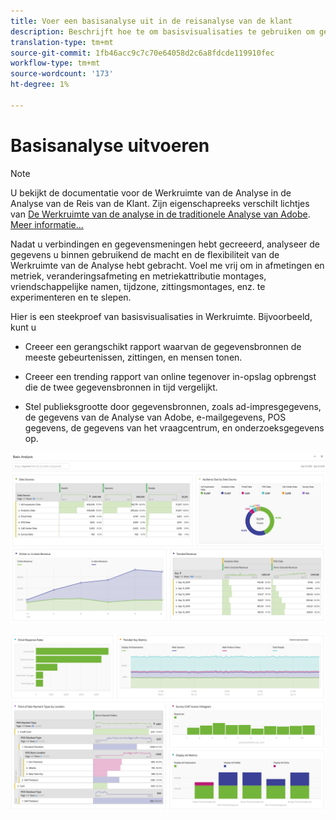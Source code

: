 ```yaml
---
title: Voer een basisanalyse uit in de reisanalyse van de klant
description: Beschrijft hoe te om basisvisualisaties te gebruiken om gegevens in de Analyse van de Reis van de Klant te analyseren
translation-type: tm+mt
source-git-commit: 1fb46acc9c7c70e64058d2c6a8fdcde119910fec
workflow-type: tm+mt
source-wordcount: '173'
ht-degree: 1%

---
```



# Basisanalyse uitvoeren

>[!NOTE]
>
>U bekijkt de documentatie voor de Werkruimte van de Analyse in de Analyse van de Reis van de Klant. Zijn eigenschapreeks verschilt lichtjes van [De Werkruimte van de analyse in de traditionele Analyse van Adobe](https://docs.adobe.com/content/help/en/analytics/analyze/analysis-workspace/home.html). [Meer informatie...](/help/getting-started/cja-aa.md)

Nadat u verbindingen en gegevensmeningen hebt gecreeerd, analyseer de gegevens u binnen gebruikend de macht en de flexibiliteit van de Werkruimte van de Analyse hebt gebracht. Voel me vrij om in afmetingen en metriek, veranderingsafmeting en metriekattributie montages, vriendschappelijke namen, tijdzone, zittingsmontages, enz. te experimenteren en te slepen.

Hier is een steekproef van basisvisualisaties in Werkruimte. Bijvoorbeeld, kunt u

* Creeer een gerangschikt rapport waarvan de gegevensbronnen de meeste gebeurtenissen, zittingen, en mensen tonen.

* Creeer een trending rapport van online tegenover in-opslag opbrengst die de twee gegevensbronnen in tijd vergelijkt.

* Stel publieksgrootte door gegevensbronnen, zoals ad-impresgegevens, de gegevens van de Analyse van Adobe, e-mailgegevens, POS gegevens, de gegevens van het vraagcentrum, en onderzoeksgegevens op.

![](assets/cja-basic-analysis.png)

![](assets/cja-basic-analysis2.png)

